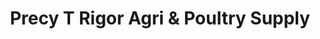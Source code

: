 ---
title: "Precy T Rigor Agri & Poultry Supply"
url: /cabanatuan/precy-t-rigor-agri-and-poultry-supply/
shop: garden centre
---